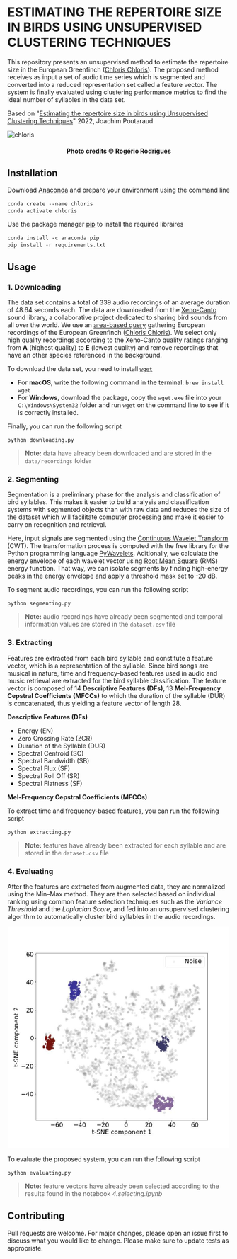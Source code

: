 # ESTIMATING THE REPERTOIRE SIZE IN BIRDS USING UNSUPERVISED CLUSTERING TECHNIQUES

This repository presents an unsupervised method to estimate the repertoire size in the European Greenfinch ([Chloris Chloris](https://en.wikipedia.org/wiki/European_greenfinch)). The proposed method receives as input a set of audio time series which is segmented and converted into a reduced representation set called a feature vector. The system is finally evaluated using clustering performance metrics to find the ideal number of syllables in the data set. 

Based on "[Estimating the repertoire size in birds using Unsupervised Clustering Techniques](https://arxiv.org/submit/4797753/view)" 2022, Joachim Poutaraud

![chloris](https://cdn.download.ams.birds.cornell.edu/api/v1/asset/44588041/1800)
<h4 align="center">Photo credits © Rogério Rodrigues</h4>

## Installation

Download [Anaconda](https://www.anaconda.com/products/distribution) and prepare your environment using the command line

```
conda create --name chloris
conda activate chloris
```
Use the package manager [pip](https://pip.pypa.io/en/stable/) to install the required libraires

```
conda install -c anaconda pip
pip install -r requirements.txt
``` 
## Usage
### 1. Downloading

The data set contains a total of 339 audio recordings of an average duration of 48.64 seconds each. The data are downloaded from the [Xeno-Canto](https://xeno-canto.org/) sound library, a collaborative project dedicated to sharing bird sounds from all over the world. We use an [area-based query](https://xeno-canto.org/api/2/recordings?query=chloris+area:europe+q:a) gathering European recordings of the European Greenfinch ([Chloris Chloris](https://en.wikipedia.org/wiki/European_greenfinch)). We select only high quality recordings according to the Xeno-Canto quality ratings ranging from **A** (highest quality) to **E** (lowest quality) and remove recordings that have an other species referenced in the background.

To download the data set, you need to install [`wget`](https://www.gnu.org/software/wget/)

- For **macOS**, write the following command in the terminal: `brew install wget`
- For **Windows**, download the package, copy the `wget.exe` file into your `C:\Windows\System32` folder and run `wget` on the command line to see if it is correctly installed.

Finally, you can run the following script

```
python downloading.py
```
>**Note:** data have already been downloaded and are stored in the `data/recordings` folder 

### 2. Segmenting

Segmentation is a preliminary phase for the analysis and classification of bird syllables. This makes it easier to build analysis and classification systems with segmented objects than with raw data and reduces the size of the dataset which will facilitate computer processing and make it easier to carry on recognition and retrieval. 

Here, input signals are segmented using the [Continuous Wavelet Transform](https://en.wikipedia.org/wiki/Continuous_wavelet_transform#:~:text=In%20mathematics%2C%20the%20continuous%20wavelet,of%20the%20wavelets%20vary%20continuously.) (CWT). The transformation process is computed with the free library for the Python programming language [PyWavelets](https://pypi.org/project/PyWavelets). Aditionally, we calculate the energy envelope of each wavelet vector using [Root Mean Square](https://en.wikipedia.org/wiki/Root_mean_square) (RMS) energy function. That way, we can isolate segments by finding high-energy peaks in the energy envelope and apply a threshold mask set to -20 dB.

To segment audio recordings, you can run the following script

```
python segmenting.py
```
>**Note:** audio recordings have already been segmented and temporal information values are stored in the `dataset.csv` file 

### 3. Extracting

Features are extracted from each bird syllable and constitute a feature vector, which is a representation of the syllable. Since bird songs are musical in nature, time and frequency-based features used in audio and music retrieval are extracted for the bird syllable classification. The feature vector is composed of 14 **Descriptive Features (DFs)**, 13 **Mel-Frequency Cepstral Coefficients (MFCCs)** to which the duration of the syllable (DUR) is concatenated, thus yielding a feature vector of length 28.

**Descriptive Features (DFs)**

- Energy (EN)
- Zero Crossing Rate (ZCR)
- Duration of the Syllable (DUR)
- Spectral Centroid (SC)
- Spectral Bandwidth (SB)
- Spectral Flux (SF)
- Spectral Roll Off (SR)
- Spectral Flatness (SF)

**Mel-Frequency Cepstral Coefficients (MFCCs)**

To extract time and frequency-based features, you can run the following script

```
python extracting.py
```
>**Note:** features have already been extracted for each syllable and are stored in the `dataset.csv` file 

### 4. Evaluating

After the features are extracted from augmented data, they are normalized using the Min–Max method. They are then selected based on individual ranking using common feature selection techniques such as the *Variance Threshold* and the *Laplacian Score*, and fed into an unsupervised clustering algorithm to automatically cluster bird syllables in the audio recordings.

<p align="center">
  <img src="https://raw.githubusercontent.com/joachimpoutaraud/estimating-repertoire-size-in-a-songbird/main/notebooks/images/dbscan.jpg" width="500" title="Unsupervised bird song syllable classification
using the DBSCAN algorithm">
</p>

To evaluate the proposed system, you can run the following script

```
python evaluating.py
```
>**Note:** feature vectors have already been selected according to the results found in the notebook *4.selecting.ipynb*

## Contributing
Pull requests are welcome. For major changes, please open an issue first to discuss what you would like to change.
Please make sure to update tests as appropriate.

